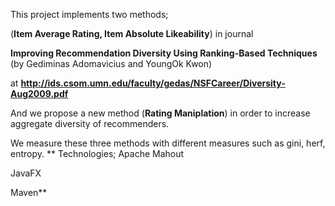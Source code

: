 This project implements two methods;

 (**Item Average Rating, Item Absolute Likeability**) in journal 

**Improving Recommendation Diversity Using Ranking-Based Techniques** (by Gediminas Adomavicius and YoungOk Kwon) 

at **http://ids.csom.umn.edu/faculty/gedas/NSFCareer/Diversity-Aug2009.pdf**

And we propose a new method (**Rating Maniplation**) in order to increase aggregate diversity of recommenders. 

We measure these three methods with different measures such as gini, herf, entropy.
**
Technologies;
Apache Mahout

JavaFX

Maven**